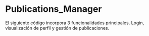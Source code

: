# Publications_Manager
El siguiente código incorpora 3 funcionalidades principales. Login, visualización de perfil y gestión de publicaciones. 
